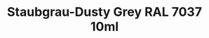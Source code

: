 ---
layout: product
title: "Staubgrau-Dusty Grey RAL 7037 10ml"
price: "330" 
desc: "Acrylic Laquer 10mL"
img_path: "/assets/img/RC215.webp"
brand: "AK "
available: true
special_offer: false
new: false
soon: false
cat: "020000"
subcat: "020200"
subsubcat: "020201"
sifra: "RC215"
popular: false
---